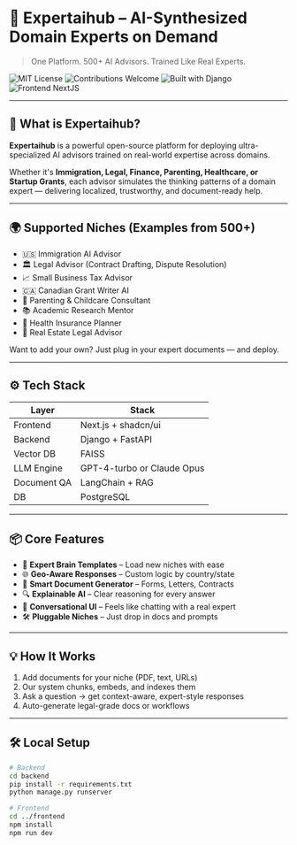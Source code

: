 # 🧠 Expertaihub – AI-Synthesized Domain Experts on Demand

> One Platform. 500+ AI Advisors. Trained Like Real Experts.

![MIT License](https://img.shields.io/badge/License-MIT-blue.svg)
![Contributions Welcome](https://img.shields.io/badge/Contributions-Welcome-brightgreen)
![Built with Django](https://img.shields.io/badge/Backend-Django-informational)
![Frontend NextJS](https://img.shields.io/badge/Frontend-Next.js-blue)

---

## 🚀 What is Expertaihub?

**Expertaihub** is a powerful open-source platform for deploying ultra-specialized AI advisors trained on real-world expertise across domains.

Whether it's **Immigration, Legal, Finance, Parenting, Healthcare, or Startup Grants**, each advisor simulates the thinking patterns of a domain expert — delivering localized, trustworthy, and document-ready help.

---

## 🌍 Supported Niches (Examples from 500+)

- 🇺🇸 Immigration AI Advisor
- 🏛️ Legal Advisor (Contract Drafting, Dispute Resolution)
- 📈 Small Business Tax Advisor
- 🇨🇦 Canadian Grant Writer AI
- 🍼 Parenting & Childcare Consultant
- 📚 Academic Research Mentor
- 🏥 Health Insurance Planner
- 🏡 Real Estate Legal Advisor

Want to add your own? Just plug in your expert documents — and deploy.

---

## ⚙️ Tech Stack

| Layer       | Stack                          |
|------------|-------------------------------|
| Frontend   | Next.js + shadcn/ui           |
| Backend    | Django + FastAPI              |
| Vector DB  | FAISS                         |
| LLM Engine | GPT-4-turbo or Claude Opus    |
| Document QA | LangChain + RAG              |
| DB         | PostgreSQL                    |

---

## 📦 Core Features

- 🧠 **Expert Brain Templates** – Load new niches with ease
- 🌐 **Geo-Aware Responses** – Custom logic by country/state
- 📄 **Smart Document Generator** – Forms, Letters, Contracts
- 🔍 **Explainable AI** – Clear reasoning for every answer
- 💬 **Conversational UI** – Feels like chatting with a real expert
- 🛠️ **Pluggable Niches** – Just drop in docs and prompts

---

## 💡 How It Works

1. Add documents for your niche (PDF, text, URLs)
2. Our system chunks, embeds, and indexes them
3. Ask a question → get context-aware, expert-style responses
4. Auto-generate legal-grade docs or workflows

---

## 🛠️ Local Setup

```bash
# Backend
cd backend
pip install -r requirements.txt
python manage.py runserver

# Frontend
cd ../frontend
npm install
npm run dev



